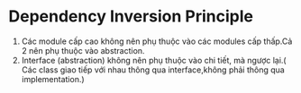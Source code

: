 # Dependency Inversion Principle

1. Các module cấp cao không nên phụ thuộc vào các modules cấp thấp.Cả 2 nên phụ thuộc vào abstraction.
2. Interface (abstraction) không nên phụ thuộc vào chi tiết, mà ngược lại.( Các class giao tiếp với nhau thông qua interface,không phải thông qua implementation.)
